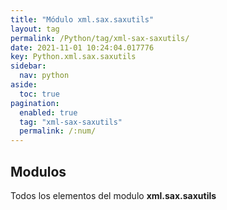 ```yaml
---
title: "Módulo xml.sax.saxutils"
layout: tag
permalink: /Python/tag/xml-sax-saxutils/
date: 2021-11-01 10:24:04.017776
key: Python.xml.sax.saxutils
sidebar: 
  nav: python
aside: 
  toc: true
pagination: 
  enabled: true
  tag: "xml-sax-saxutils"
  permalink: /:num/
---
```


<h2>Modulos</h2>
Todos los elementos del modulo <strong>xml.sax.saxutils</strong>
